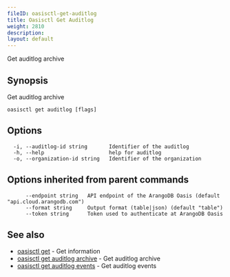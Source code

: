 ```yaml
---
fileID: oasisctl-get-auditlog
title: Oasisctl Get Auditlog
weight: 2810
description: 
layout: default
---
```

Get auditlog archive

## Synopsis

Get auditlog archive

```
oasisctl get auditlog [flags]
```

## Options

```
  -i, --auditlog-id string       Identifier of the auditlog
  -h, --help                     help for auditlog
  -o, --organization-id string   Identifier of the organization
```

## Options inherited from parent commands

```
      --endpoint string   API endpoint of the ArangoDB Oasis (default "api.cloud.arangodb.com")
      --format string     Output format (table|json) (default "table")
      --token string      Token used to authenticate at ArangoDB Oasis
```

## See also

* [oasisctl get]()	 - Get information
* [oasisctl get auditlog archive](oasisctl-get-auditlog-archive)	 - Get auditlog archive
* [oasisctl get auditlog events](oasisctl-get-auditlog-events)	 - Get auditlog events

